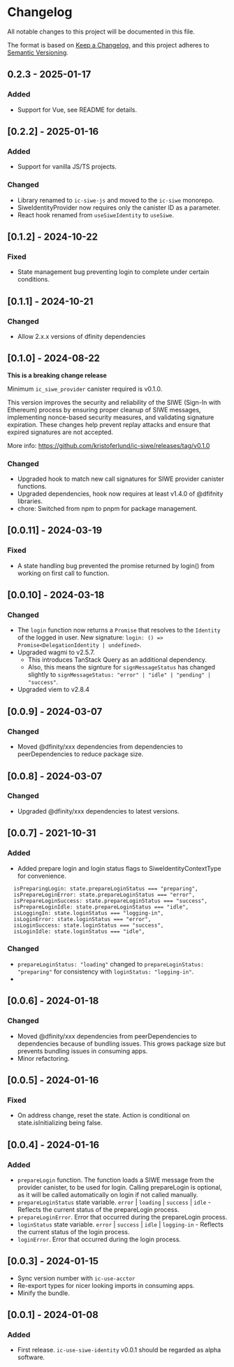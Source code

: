 # Changelog

All notable changes to this project will be documented in this file.

The format is based on [Keep a Changelog](https://keepachangelog.com/en/1.0.0/),
and this project adheres to [Semantic Versioning](https://semver.org/spec/v2.0.0.html).

## 0.2.3 - 2025-01-17

### Added

- Support for Vue, see README for details.

## [0.2.2] - 2025-01-16

### Added

- Support for vanilla JS/TS projects.

### Changed

- Library renamed to `ic-siwe-js` and moved to the `ic-siwe` monorepo.
- SiweIdentityProvider now requires only the canister ID as a parameter.
- React hook renamed from `useSiweIdentity` to `useSiwe`.

## [0.1.2] - 2024-10-22

### Fixed

- State management bug preventing login to complete under certain conditions.

## [0.1.1] - 2024-10-21

### Changed

- Allow 2.x.x versions of dfinity dependencies

## [0.1.0] - 2024-08-22

**This is a breaking change release**

Minimum `ic_siwe_provider` canister required is v0.1.0.

This version improves the security and reliability of the SIWE (Sign-In with Ethereum) process by ensuring proper cleanup of SIWE messages, implementing nonce-based security measures, and validating signature expiration. These changes help prevent replay attacks and ensure that expired signatures are not accepted.

More info: <https://github.com/kristoferlund/ic-siwe/releases/tag/v0.1.0>

### Changed

- Upgraded hook to match new call signatures for SIWE provider canister functions.
- Upgraded dependencies, hook now requires at least v1.4.0 of @dfifnity libraries.
- chore: Switched from npm to pnpm for package management.

## [0.0.11] - 2024-03-19

### Fixed

- A state handling bug prevented the promise returned by login() from working on first call to function.

## [0.0.10] - 2024-03-18

### Changed

- The `login` function now returns a `Promise` that resolves to the `Identity` of the logged in user. New signature: `login: () => Promise<DelegationIdentity | undefined>`.
- Upgraded wagmi to v2.5.7.
  - This introduces TanStack Query as an additional dependency.
  - Also, this means the signture for `signMessageStatus` has changed slightly to `signMessageStatus: "error" | "idle" | "pending" | "success"`.
- Upgraded viem to v2.8.4

## [0.0.9] - 2024-03-07

### Changed

- Moved @dfinity/xxx dependencies from dependencies to peerDependencies to reduce package size.

## [0.0.8] - 2024-03-07

### Changed

- Upgraded @dfinity/xxx dependencies to latest versions.

## [0.0.7] - 2021-10-31

### Added

- Added prepare login and login status flags to SiweIdentityContextType for convenience.

```
  isPreparingLogin: state.prepareLoginStatus === "preparing",
  isPrepareLoginError: state.prepareLoginStatus === "error",
  isPrepareLoginSuccess: state.prepareLoginStatus === "success",
  isPrepareLoginIdle: state.prepareLoginStatus === "idle",
  isLoggingIn: state.loginStatus === "logging-in",
  isLoginError: state.loginStatus === "error",
  isLoginSuccess: state.loginStatus === "success",
  isLoginIdle: state.loginStatus === "idle",
```

### Changed

- `prepareLoginStatus: "loading"` changed to `prepareLoginStatus: "preparing"` for consistency with `loginStatus: "logging-in"`.
-

## [0.0.6] - 2024-01-18

### Changed

- Moved @dfinity/xxx dependencies from peerDependencies to dependencies because of bundling issues. This grows package size but prevents bundling issues in consuming apps.
- Minor refactoring.

## [0.0.5] - 2024-01-16

### Fixed

- On address change, reset the state. Action is conditional on state.isInitializing being false.

## [0.0.4] - 2024-01-16

### Added

- `prepareLogin` function. The function loads a SIWE message from the provider canister, to be used for login. Calling prepareLogin is optional, as it will be called automatically on login if not called manually.
- `prepareLoginStatus` state variable. `error` | `loading` | `success` | `idle` - Reflects the current status of the prepareLogin process.
- `prepareLoginError`. Error that occurred during the prepareLogin process.
- `loginStatus` state variable. `error` | `success` | `idle` | `logging-in` - Reflects the current status of the login process.
- `loginError`. Error that occurred during the login process.

## [0.0.3] - 2024-01-15

- Sync version number with `ic-use-acctor`
- Re-export types for nicer looking imports in consuming apps.
- Minify the bundle.

## [0.0.1] - 2024-01-08

### Added

- First release. `ic-use-siwe-identity` v0.0.1 should be regarded as alpha software.
